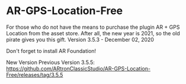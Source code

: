 # AR-GPS-Location-Free
For those who do not have the means to purchase the plugin AR + GPS Location from the asset store. After all, the new year is 2021, so the old pirate gives you this gift.
Version 3.5.3 - December 02, 2020

Don't forget to install AR Foundation!

New Version 
Previous Version 3.5.5: https://github.com/ARtronClassicStudio/AR-GPS-Location-Free/releases/tag/3.5.5
